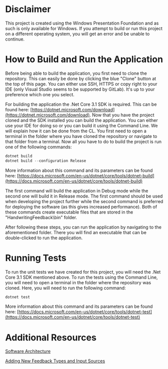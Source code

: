 # Disclaimer

This project is created using the Windows Presentation Foundation and as such is only available for Windows. If you attempt to build or run this project on a different operating system, you will get an error and be unable to continue.

# How to Build and Run the Application

Before being able to build the application, you first need to clone the repository. This can easily be done by clicking the blue "Clone" button at the top of this page. You can either use SSH, HTTPS or copy right to your IDE (only Visual Studio seems to be supported by GitLab). It's up to your preference which one you select.

For building the application the .Net Core 3.1 SDK is required. This can be found here: [https://dotnet.microsoft.com/download](https://dotnet.microsoft.com/download). Now that you have the project cloned and the SDK installed you can build the application. You can either use your IDE for doing so or you can build it using the Command Line. We will explain how it can be done from the CL. You first need to open a terminal in the folder where you have cloned the repository or navigate to that folder from a terminal. Now all you have to do to build the project is run one of the following commands:

```powershell
dotnet build
dotnet build --configuration Release
```

More information about this command and its parameters can be found here: [https://docs.microsoft.com/en-us/dotnet/core/tools/dotnet-build](https://docs.microsoft.com/en-us/dotnet/core/tools/dotnet-build)

The first command will build the application in Debug mode while the second one will build it in Release mode. The first command should be used when developing the project further while the second command is preferred for deploying the software (as this gives increased performance). Both of these commands create executable files that are stored in the "HandwritingFeedback\bin" folder.

After following these steps, you can run the application by navigating to the aforementioned folder. There you will find an executable that can be double-clicked to run the application.

# Running Tests

To run the unit tests we have created for this project, you will need the .Net Core 3.1 SDK mentioned above. To run the tests using the Command Line, you will need to open a terminal in the folder where the repository was cloned. Here, you will need to run the following command:

```powershell
dotnet test
```

More information about this command and its parameters can be found here: [https://docs.microsoft.com/en-us/dotnet/core/tools/dotnet-test](https://docs.microsoft.com/en-us/dotnet/core/tools/dotnet-test)

# Additional Resources
<Add here links to the readme folder>

[Software Architecture](readme/software-architecture.md)

[Adding New Feedback Types and Input Sources](readme/adding-feedback-types-and-input-sources.md)

